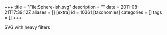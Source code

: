 +++
title = "File:Sphere-ish.svg"
description = ""
date = 2011-08-21T17:39:12Z
aliases = []
[extra]
id = 10361
[taxonomies]
categories = []
tags = []
+++

SVG with heavy filters
